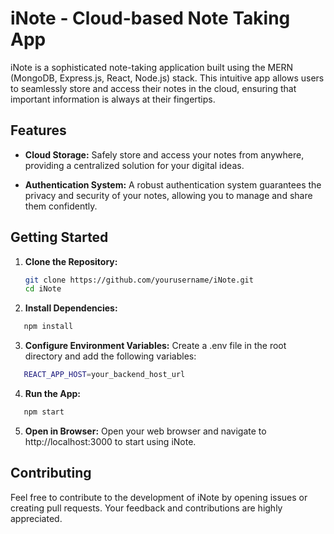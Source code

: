 
# iNote - Cloud-based Note Taking App

iNote is a sophisticated note-taking application built using the MERN (MongoDB, Express.js, React, Node.js) stack. This intuitive app allows users to seamlessly store and access their notes in the cloud, ensuring that important information is always at their fingertips.

## Features
* **Cloud Storage:** Safely store and access your notes from anywhere, providing a centralized solution for your digital ideas.

* **Authentication System:** A robust authentication system guarantees the privacy and security of your notes, allowing you to manage and share them confidently.

## Getting Started

1. **Clone the Repository:**
   ```bash
   git clone https://github.com/yourusername/iNote.git
   cd iNote
   ```

2. **Install Dependencies:**
  ```bash
     npm install
  ```
3. **Configure Environment Variables:**
  Create a .env file in the root directory and add the following  variables:
  ```bash
     REACT_APP_HOST=your_backend_host_url
  ```
4. **Run the App:**
  ```bash
     npm start
  ```
5. **Open in Browser:**
Open your web browser and navigate to http://localhost:3000 to start using iNote.

## Contributing
Feel free to contribute to the development of iNote by opening issues or creating pull requests. Your feedback and contributions are highly appreciated.
